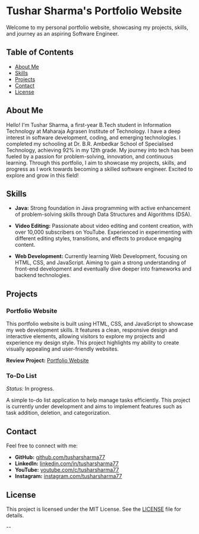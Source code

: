 
# **Tushar Sharma's Portfolio Website**

Welcome to my personal portfolio website, showcasing my projects, skills, and journey as an aspiring Software Engineer.

## **Table of Contents**

- [About Me](#about-me)
- [Skills](#skills)
- [Projects](#projects)
- [Contact](#contact)
- [License](#license)

## **About Me**

Hello! I'm Tushar Sharma, a first-year B.Tech student in Information Technology at Maharaja Agrasen Institute of Technology. I have a deep interest in software development, coding, and emerging technologies. I completed my schooling at Dr. B.R. Ambedkar School of Specialised Technology, achieving 92% in my 12th grade. My journey into tech has been fueled by a passion for problem-solving, innovation, and continuous learning. Through this portfolio, I aim to showcase my projects, skills, and progress as I work towards becoming a skilled software engineer. Excited to explore and grow in this field!

## **Skills**

- **Java:** Strong foundation in Java programming with active enhancement of problem-solving skills through Data Structures and Algorithms (DSA).

- **Video Editing:** Passionate about video editing and content creation, with over 10,000 subscribers on YouTube. Experienced in experimenting with different editing styles, transitions, and effects to produce engaging content.

- **Web Development:** Currently learning Web Development, focusing on HTML, CSS, and JavaScript. Aiming to gain a strong understanding of front-end development and eventually dive deeper into frameworks and backend technologies.

## **Projects**

### **Portfolio Website**

This portfolio website is built using HTML, CSS, and JavaScript to showcase my web development skills. It features a clean, responsive design and interactive elements, allowing visitors to explore my projects and experience my design style. This project highlights my ability to create visually appealing and user-friendly websites.

**Review Project:** [Portfolio Website](https://tusharsharma77.github.io/portfolio-project/)

### **To-Do List**

*Status:* In progress.

A simple to-do list application to help manage tasks efficiently. This project is currently under development and aims to implement features such as task addition, deletion, and categorization.

## **Contact**

Feel free to connect with me:

- **GitHub:** [github.com/tusharsharma77](https://github.com/tusharsharma77)
- **LinkedIn:** [linkedin.com/in/tusharsharma77](https://www.linkedin.com/in/tusharsharma77)
- **YouTube:** [youtube.com/c/tusharsharma77](https://www.youtube.com/c/tusharsharma77)
- **Instagram:** [instagram.com/tusharsharma77](https://www.instagram.com/tusharsharma77)

## **License**

This project is licensed under the MIT License. See the [LICENSE](LICENSE) file for details.

--
